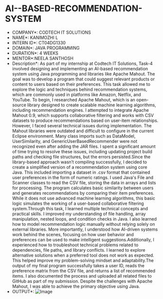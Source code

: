 # AI--BASED-RECOMMENDATION-SYSTEM
* COMPANY*: CODTECH IT SOLUTIONS
* NAME*: KANIMOZHI L
* INTERN ID*: CT04DG1330
* DOMAIN*: JAVA PROGRAMMING
* DURATION*: 4 WEEKS
* MENTOR*:NEELA SANTHOSH
* Description*:
       As part of my internship at Codtech IT Solutions, Task-4 involved designing and implementing an AI-based recommendation system using Java programming and libraries like Apache Mahout. The goal was to develop a program that could suggest relevant products or content to users based on their preferences. This task allowed me to explore the logic and techniques behind recommendation systems, which are commonly used in platforms like Amazon, Netflix, and YouTube.
To begin, I researched Apache Mahout, which is an open-source library designed to create scalable machine learning algorithms, including recommendation engines. I attempted to integrate Apache Mahout 0.9, which supports collaborative filtering and works with CSV datasets to produce recommendations based on user-item relationships. However, I faced several technical issues during implementation. The Mahout libraries were outdated and difficult to configure in the current Eclipse environment. Many class imports such as DataModel, UserSimilarity, and GenericUserBasedRecommender were not recognized even after adding the JAR files. I spent a significant amount of time trying to resolve these issues, including updating project build paths and checking file structures, but the errors persisted.Since the library-based approach wasn’t compiling successfully, I decided to create a simplified version of a recommendation system using core Java. This included importing a dataset in .csv format that contained user preferences in the form of numeric ratings. I used Java's File and Scanner classes to read the CSV file, storing the data in arrays and lists for processing. The program calculates basic similarity between users and generates recommendations by comparing their item preferences. While it does not use advanced machine learning algorithms, this basic logic simulates the working of a user-based collaborative filtering system.Through this task, I learned multiple technical concepts and practical skills. I improved my understanding of file handling, array manipulation, nested loops, and condition checks in Java. I also learned how to model recommendation logic manually without relying solely on external libraries. More importantly, I understood how AI-driven systems work behind the scenes, focusing on how user behavior and preferences can be used to make intelligent suggestions.Additionally, I experienced how to troubleshoot technical problems related to dependencies, file paths, and library conflicts. I learned to explore alternative solutions when a preferred tool does not work as expected. This helped improve my problem-solving mindset and adaptability.The output of my final program successfully takes a user ID, reads the preference matrix from the CSV file, and returns a list of recommended items. I also documented the process and uploaded all related files to GitHub as part of my submission. Despite the challenges with Apache Mahout, I was able to achieve the primary objective using Java.
* OUTPUT*:
  ![Image](https://github.com/user-attachments/assets/8d3789f8-7b7a-4e3b-b7f5-3fd6ed6a48cc)
